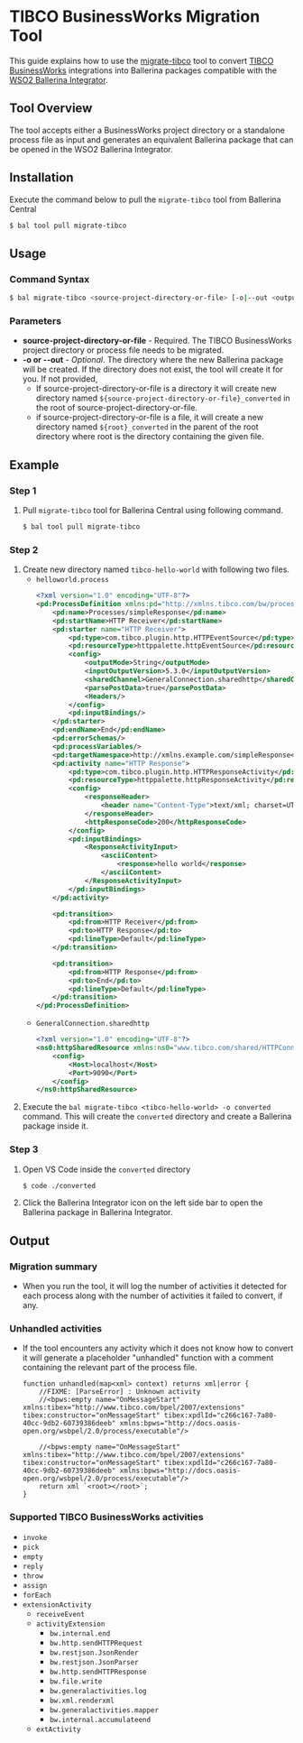 # TIBCO BusinessWorks Migration Tool
This guide explains how to use the [migrate-tibco](https://central.ballerina.io/wso2/tool_migrate_tibco/latest) tool to convert
[TIBCO BusinessWorks](https://docs.tibco.com/products/tibco-activematrix-businessworks) integrations into Ballerina packages compatible with the [WSO2 Ballerina Integrator](https://wso2.com/integrator/ballerina-integrator).
## Tool Overview

The tool accepts either a BusinessWorks project directory or a standalone process file as input and generates an equivalent Ballerina package that can be opened in the WSO2 Ballerina Integrator.

## Installation

Execute the command below to pull the `migrate-tibco` tool from Ballerina Central
```bash
$ bal tool pull migrate-tibco
```

## Usage

### Command Syntax

```bash
$ bal migrate-tibco <source-project-directory-or-file> [-o|--out <output-directory>]
```

### Parameters

- **source-project-directory-or-file** - Required. The TIBCO BusinessWorks project directory or process file needs to be migrated.
- **-o or --out** - *Optional*. The directory where the new Ballerina package will be created. If the directory does not exist, the tool will create it for you. If not provided,
  - If source-project-directory-or-file is a directory it will create new directory named `${source-project-directory-or-file}_converted` in the root of source-project-directory-or-file.
  - if source-project-directory-or-file is a file, it will create a new directory named `${root}_converted` in the parent of the root directory where root is the directory containing the given file.

## Example

### Step 1
1. Pull `migrate-tibco` tool for Ballerina Central using following command.

    ```bash
    $ bal tool pull migrate-tibco
    ```

### Step 2
1. Create new directory named `tibco-hello-world` with following two files.
   + `helloworld.process`
        ```xml
        <?xml version="1.0" encoding="UTF-8"?>
        <pd:ProcessDefinition xmlns:pd="http://xmlns.tibco.com/bw/process/2003" xmlns:xsl="http://www.w3.org/1999/XSL/Transform" xmlns:ns="http://www.tibco.com/pe/EngineTypes" xmlns:xsd="http://www.w3.org/2001/XMLSchema">
            <pd:name>Processes/simpleResponse</pd:name>
            <pd:startName>HTTP Receiver</pd:startName>
            <pd:starter name="HTTP Receiver">
                <pd:type>com.tibco.plugin.http.HTTPEventSource</pd:type>
                <pd:resourceType>httppalette.httpEventSource</pd:resourceType>
                <config>
                    <outputMode>String</outputMode>
                    <inputOutputVersion>5.3.0</inputOutputVersion>
                    <sharedChannel>GeneralConnection.sharedhttp</sharedChannel>
                    <parsePostData>true</parsePostData>
                    <Headers/>
                </config>
                <pd:inputBindings/>
            </pd:starter>
            <pd:endName>End</pd:endName>
            <pd:errorSchemas/>
            <pd:processVariables/>
            <pd:targetNamespace>http://xmlns.example.com/simpleResponse</pd:targetNamespace>
            <pd:activity name="HTTP Response">
                <pd:type>com.tibco.plugin.http.HTTPResponseActivity</pd:type>
                <pd:resourceType>httppalette.httpResponseActivity</pd:resourceType>
                <config>
                    <responseHeader>
                        <header name="Content-Type">text/xml; charset=UTF-8</header>
                    </responseHeader>
                    <httpResponseCode>200</httpResponseCode>
                </config>
                <pd:inputBindings>
                    <ResponseActivityInput>
                        <asciiContent>
                            <response>hello world</response>
                        </asciiContent>
                    </ResponseActivityInput>
                </pd:inputBindings>
            </pd:activity>

            <pd:transition>
                <pd:from>HTTP Receiver</pd:from>
                <pd:to>HTTP Response</pd:to>
                <pd:lineType>Default</pd:lineType>
            </pd:transition>

            <pd:transition>
                <pd:from>HTTP Response</pd:from>
                <pd:to>End</pd:to>
                <pd:lineType>Default</pd:lineType>
            </pd:transition>
        </pd:ProcessDefinition>
        ```
    + `GeneralConnection.sharedhttp`
        ```xml
        <?xml version="1.0" encoding="UTF-8"?>
        <ns0:httpSharedResource xmlns:ns0="www.tibco.com/shared/HTTPConnection">
            <config>
                <Host>localhost</Host>
                <Port>9090</Port>
            </config>
        </ns0:httpSharedResource>
        ```
2. Execute the `bal migrate-tibco <tibco-hello-world> -o converted` command. This will create the `converted` directory and create a Ballerina package inside it.

### Step 3
1. Open VS Code inside the `converted` directory
    ```bash
    $ code ./converted
    ```
2. Click the Ballerina Integrator icon on the left side bar to open the Ballerina package in Ballerina Integrator.

## Output

### Migration summary

- When you run the tool, it will log the number of activities it detected for each process along with the number of activities it failed to convert, if any.

### Unhandled activities

- If the tool encounters any activity which it does not know how to convert it will generate a placeholder "unhandled" function with a comment containing the relevant part of the process file.

    ```ballerina
    function unhandled(map<xml> context) returns xml|error {
        //FIXME: [ParseError] : Unknown activity
        //<bpws:empty name="OnMessageStart" xmlns:tibex="http://www.tibco.com/bpel/2007/extensions" tibex:constructor="onMessageStart" tibex:xpdlId="c266c167-7a80-40cc-9db2-60739386deeb" xmlns:bpws="http://docs.oasis-open.org/wsbpel/2.0/process/executable"/>

        //<bpws:empty name="OnMessageStart" xmlns:tibex="http://www.tibco.com/bpel/2007/extensions" tibex:constructor="onMessageStart" tibex:xpdlId="c266c167-7a80-40cc-9db2-60739386deeb" xmlns:bpws="http://docs.oasis-open.org/wsbpel/2.0/process/executable"/>
        return xml `<root></root>`;
    }
    ```

### Supported TIBCO BusinessWorks activities

- `invoke`
- `pick`
- `empty`
- `reply`
- `throw`
- `assign`
- `forEach`
- `extensionActivity`
  - `receiveEvent`
  - `activityExtension`
    - `bw.internal.end`
    - `bw.http.sendHTTPRequest`
    - `bw.restjson.JsonRender`
    - `bw.restjson.JsonParser`
    - `bw.http.sendHTTPResponse`
    - `bw.file.write`
    - `bw.generalactivities.log`
    - `bw.xml.renderxml`
    - `bw.generalactivities.mapper`
    - `bw.internal.accumulateend`
  - `extActivity`
